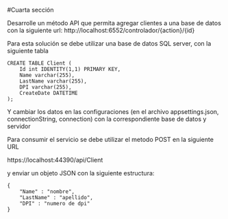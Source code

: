 #Cuarta sección

Desarrolle un método API que permita agregar clientes a una base de datos con la siguiente url: 
http://localhost:6552/controlador/{action}/{id}

Para esta solución se debe utilizar una base de datos SQL server, con la siguiente tabla
```
CREATE TABLE Client (
    Id int IDENTITY(1,1) PRIMARY KEY,
	Name varchar(255),
    LastName varchar(255),
    DPI varchar(255),
    CreateDate DATETIME
);
```

Y cambiar los datos en las configuraciones (en el archivo appsettings.json, connectionString, connection) con la correspondiente base de datos y servidor

Para consumir el servicio se debe utilizar el metodo POST en la siguiente URL

https://localhost:44390/api/Client

y enviar un objeto JSON con la siguiente estructura:

```
{
    "Name" : "nombre",
    "LastName" : "apellido",
    "DPI" : "numero de dpi"
}
```